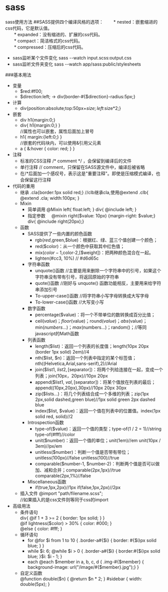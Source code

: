 # sass
sass使用方法
##SASS提供四个编译风格的选项：
　　* nested：嵌套缩进的css代码，它是默认值。<br>
　　* expanded：没有缩进的、扩展的css代码。<br>
　　* compact：简洁格式的css代码。<br>
　　* compressed：压缩后的css代码。<br>
  
+ sass监听某个文件变化
    sass --watch input.scss:output.css
+ sass监听文件夹变化
    sass --watch app/sass:public/stylesheets

###基本用法
+ 变量
  * $red:#f00;
  * $direction:left;  ->  div{border-#{$direction}-radius:5px;}
+ 计算
    * div{position:absolute;top:50px+$size;left:$size*2;}
+ 嵌套
    * div h1{margin:0;}<br>
    * div{ h1{margin:0;} }<br>
    //属性也可以嵌套，属性后面加上冒号
    * h1{ margin:{left:0;} } <br>
     //嵌套的代码块内，可以使用&引用父元素
    * a { &:hover { color: red; } }<br>
+ 注释
    * 标准的CSS注释 /* comment */ ，会保留到编译后的文件
    * 单行注释 // comment，只保留在SASS源文件中，编译后被省略
    * 在/*后面加一个感叹号，表示这是"重要注释"。即使是压缩模式编译，也会保留这行注释
+ 代码的重用
    * 继承
      .cla{border:1px solid red;}
      //clb继承cla,使用@extend
      .clb{ @extend .cla; width:100px; }
    * Mixin
      * 简单调用
      @Mixin left{ float:left; }
      div{ @include left; }
      * 指定参数
      @mixin right($value: 10px) {margin-right: $value;}
      div{ @include right(20px);}
    * 函数
      * SASS提供了一些内置的颜色函数<br>
        * rgb($red,$green,$blue)：根据红、绿、蓝三个值创建一个颜色；<br>
        * red($color)：从一个颜色中获取其中红色值；<br>
        * mix($color-1,$color-2,[$weight])：把两种颜色混合在一起。<br>
        * lighten(#cc3, 10%) // #d6d65c<br>
      * 字符串函数<br>
        * unquote()函数 //主要是用来删除一个字符串中的引号，如果这个字符串没有带有引号，将返回原始的字符串<br>
        * quote()函数   //刚好与  unquote()  函数功能相反，主要用来给字符串添加引号<br>
        * To-upper-case()函数 //将字符串小写字母转换成大写字母<br>
        * To-lower-case()函数 //大写变小写<br>
      * 数字函数<br>
        * percentage($value)：将一个不带单位的数转换成百分比值；<br>
        * ceil($value)；floor($value)；round($value)；abs($value)；min($numbers…)；max($numbers…)；random()；//等同javascript的Math函数
      * 列表函数<br>
        * length($list)：返回一个列表的长度值；length(10px 20px (border 1px solid) 2em)//4<br>
        * nth($list, $n)：返回一个列表中指定的某个标签值；nth((Helvetica,Arial,sans-serif),2)//Arial<br>
        * join($list1, $list2, [$separator])：将两个列给连接在一起，变成一个列表；join(10px，20px)//10px 20px<br>
        * append($list1, $val, [$separator])：将某个值放在列表的最后；append((10px,20px),30px)//10px 20px 30px<br>
        * zip($lists…)：将几个列表结合成一个多维的列表；zip(1px 2px,solid dashed,green blue)//1px solid green 2px dashed blue<br>
        * index($list, $value)：返回一个值在列表中的位置值。index(1px solid red, solid)//2<br>
      * Introspection函数<br>
        * type-of($value)：返回一个值的类型；type-of(1 / 2 = 1)//string  type-of(#fff)//color<br>
        * unit($number)：返回一个值的单位；unit(1em)//em  unit(10px / 3em)//px/em<br>
        * unitless($number)：判断一个值是否带有带位；unitless(100px)//false  unitless(100)//true<br>
        * comparable($number-1, $number-2)：判断两个值是否可以做加、减和合并；comparable(2px,1px)//true  comparable(2px,1%)//false<br>
      * Miscellaneous函数
        * if(true,1px,2px)//1px  if(false,1px,2px)//2px
    * 插入文件
      @import "path/filename.scss";<br>
      //如果插入的是css文件则等同于css的import
+ 高级用法  
    * 条件语句<br>
      div{ @if 1 + 3 >= 2 { border: 1px solid; } }<br>
      @if lightness($color) > 30% { color: #000; } <br>
      @else { color: #fff; }
    * 循环语句
      * for 
         @for $i from 1 to 10 { .border-a#{$i} { border: #{$i}px solid blue; } }
      * while
         $i: 6;
         @while $i > 0 { .border-a#{$i} { border:#{$i}px solid blue; }$i: $i - 1; }
      * each
         @each $member in a, b, c, d { .img-#{$member} { background-image: url("/image/#{$member}.jpg");} }  
    * 自定义函数<br>
       @function double($n) { @return $n * 2; }
       \#sidebar { width: double(5px); }
